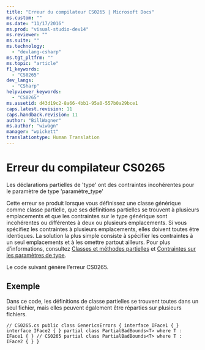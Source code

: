 ```yaml
---
title: "Erreur du compilateur CS0265 | Microsoft Docs"
ms.custom: ""
ms.date: "11/17/2016"
ms.prod: "visual-studio-dev14"
ms.reviewer: ""
ms.suite: ""
ms.technology: 
  - "devlang-csharp"
ms.tgt_pltfrm: ""
ms.topic: "article"
f1_keywords: 
  - "CS0265"
dev_langs: 
  - "CSharp"
helpviewer_keywords: 
  - "CS0265"
ms.assetid: d43d19c2-8a66-4bb1-95a0-557b0a29bce1
caps.latest.revision: 11
caps.handback.revision: 11
author: "BillWagner"
ms.author: "wiwagn"
manager: "wpickett"
translationtype: Human Translation
---
```

# Erreur du compilateur CS0265
Les déclarations partielles de 'type' ont des contraintes incohérentes pour le paramètre de type 'paramètre\_type'  
  
 Cette erreur se produit lorsque vous définissez une classe générique comme classe partielle, que ses définitions partielles se trouvent à plusieurs emplacements et que les contraintes sur le type générique sont incohérentes ou différentes à deux ou plusieurs emplacements. Si vous spécifiez les contraintes à plusieurs emplacements, elles doivent toutes être identiques. La solution la plus simple consiste à spécifier les contraintes à un seul emplacements et à les omettre partout ailleurs. Pour plus d’informations, consultez [Classes et méthodes partielles](../../csharp/programming-guide/classes-and-structs/partial-classes-and-methods.md) et [Contraintes sur les paramètres de type](../../csharp/programming-guide/generics/constraints-on-type-parameters.md).  
  
 Le code suivant génère l’erreur CS0265.  
  
## Exemple  
 Dans ce code, les définitions de classe partielles se trouvent toutes dans un seul fichier, mais elles peuvent également être réparties sur plusieurs fichiers.  
  
```  
// CS0265.cs public class GenericsErrors { interface IFace1 { } interface IFace2 { } partial class PartialBadBounds<T> where T : IFace1 { } // CS0265 partial class PartialBadBounds<T> where T : IFace2 { } }  
```